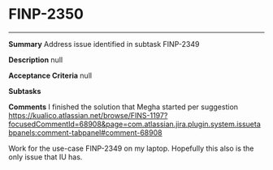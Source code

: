 # FINP-2350
---
**Summary**
Address issue identified in subtask FINP-2349




**Description**
null




**Acceptance Criteria**
null




**Subtasks**




**Comments**
I finished the solution that Megha started per suggestion https://kualico.atlassian.net/browse/FINS-1197?focusedCommentId=68908&page=com.atlassian.jira.plugin.system.issuetabpanels:comment-tabpanel#comment-68908

Work for the use-case FINP-2349 on my laptop. Hopefully this also is the only issue that IU has.




